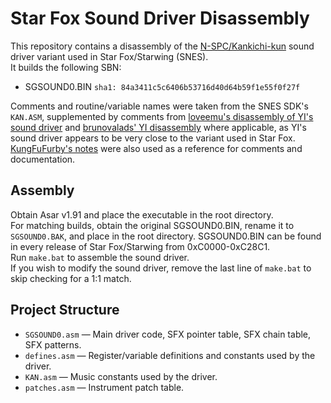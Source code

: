 # Star Fox Sound Driver Disassembly
This repository contains a disassembly of the [N-SPC/Kankichi-kun](https://sneslab.net/wiki/N-SPC_Engine) sound driver variant used in Star Fox/Starwing (SNES).  
It builds the following SBN:  
- SGSOUND0.BIN ``sha1: 84a3411c5c6406b53716d40d64b59f1e55f0f27f``  
  
Comments and routine/variable names were taken from the SNES SDK's ``KAN.ASM``, supplemented by comments from [loveemu's disassembly of YI's sound driver](https://github.com/KungFuFurby/vgm-disasm/blob/master/snes/NSPC/Nintendo/Koji%20Kondo/Super%20Mario%20World%202%20-%20Yoshi's%20Island.s) and [brunovalads' YI disassembly](https://github.com/brunovalads/yoshisisland-disassembly/blob/278b3a7a067a15bfcac0049a28d7077bb05886d8/disassembly/bank20.asm#L132) where applicable, as YI's sound driver appears to be very close to the variant used in Star Fox.  
[KungFuFurby's notes](https://github.com/KungFuFurby/SNESSoundDriverDocViewer/tree/raw-notes/Raw%20Notes) were also used as a reference for comments and documentation.  

## Assembly
Obtain Asar v1.91 and place the executable in the root directory.  
For matching builds, obtain the original SGSOUND0.BIN, rename it to ``SGSOUND0.BAK``, and place in the root directory. SGSOUND0.BIN can be found in every release of Star Fox/Starwing from 0xC0000-0xC28C1.  
Run ``make.bat`` to assemble the sound driver.  
If you wish to modify the sound driver, remove the last line of ``make.bat`` to skip checking for a 1:1 match.  

## Project Structure

- `SGSOUND0.asm` — Main driver code, SFX pointer table, SFX chain table, SFX patterns.
- `defines.asm` — Register/variable definitions and constants used by the driver.
- `KAN.asm` — Music constants used by the driver.
- `patches.asm` — Instrument patch table.
